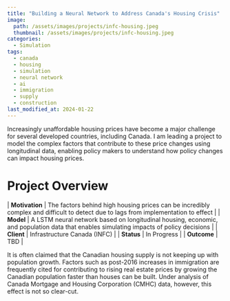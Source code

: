 ```yaml
---
title: "Building a Neural Network to Address Canada's Housing Crisis"
image: 
  path: /assets/images/projects/infc-housing.jpeg
  thumbnail: /assets/images/projects/infc-housing.jpeg
categories:
  - Simulation
tags:
  - canada
  - housing
  - simulation
  - neural network
  - ai
  - immigration
  - supply
  - construction
last_modified_at: 2024-01-22
---
```


Increasingly unaffordable housing prices have become a major challenge for several developed countries, including Canada. I am leading a project to model the complex factors that contribute to these price changes using longitudinal data, enabling policy makers to understand how policy changes can impact housing prices.

# Project Overview

| **Motivation** | The factors behind high housing prices can be incredibly complex and difficult to detect due to lags from implementation to effect |
| **Model** | A LSTM neural network based on longitudinal housing, economic, and population data that enables simulating impacts of policy decisions |
| **Client** | Infrastructure Canada (INFC) |
| **Status** | In Progress |
| **Outcome** | TBD |

It is often claimed that the Canadian housing supply is not keeping up with population growth. Factors such as post-2016 increases in immigration are frequently cited for contributing to rising real estate prices by growing the Canadian population faster than houses can be built. Under analysis of Canada Mortgage and Housing Corporation (CMHC) data, however, this effect is not so clear-cut.